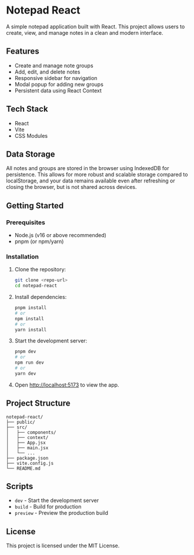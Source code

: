
# Notepad React

A simple notepad application built with React. This project allows users to create, view, and manage notes in a clean and modern interface.

## Features
- Create and manage note groups
- Add, edit, and delete notes
- Responsive sidebar for navigation
- Modal popup for adding new groups
- Persistent data using React Context


## Tech Stack
- React
- Vite
- CSS Modules

## Data Storage
All notes and groups are stored in the browser using IndexedDB for persistence. This allows for more robust and scalable storage compared to localStorage, and your data remains available even after refreshing or closing the browser, but is not shared across devices.

## Getting Started

### Prerequisites
- Node.js (v16 or above recommended)
- pnpm (or npm/yarn)

### Installation
1. Clone the repository:
	```bash
	git clone <repo-url>
	cd notepad-react
	```
2. Install dependencies:
	```bash
	pnpm install
	# or
	npm install
	# or
	yarn install
	```
3. Start the development server:
	```bash
	pnpm dev
	# or
	npm run dev
	# or
	yarn dev
	```
4. Open [http://localhost:5173](http://localhost:5173) to view the app.

## Project Structure
```
notepad-react/
├── public/
├── src/
│   ├── components/
│   ├── context/
│   ├── App.jsx
│   ├── main.jsx
│   └── ...
├── package.json
├── vite.config.js
└── README.md
```

## Scripts
- `dev` - Start the development server
- `build` - Build for production
- `preview` - Preview the production build

## License
This project is licensed under the MIT License.
